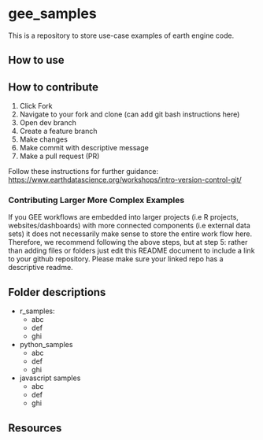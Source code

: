 # gee_samples

This is a repository to store use-case examples of earth engine code.

## How to use 

## How to contribute

1. Click Fork
2. Navigate to your fork and clone (can add git bash instructions here)
3. Open dev branch
4. Create a feature branch
5. Make changes
6. Make commit with descriptive message
7. Make a pull request (PR)

Follow these instructions for further guidance: https://www.earthdatascience.org/workshops/intro-version-control-git/

### Contributing Larger More Complex Examples

If you GEE workflows are embedded into larger projects (i.e R projects, websites/dashboards) with more connected components (i.e external data sets) it does not necessarily make sense to store the entire work flow here. Therefore, we recommend following the above steps, but at step 5: rather than adding files or folders just edit this README document to include a link to your github repository. Please make sure your linked repo has a descriptive readme.

## Folder descriptions

- r_samples:
  + abc
  + def
  + ghi
- python_samples
  + abc
  + def
  + ghi
- javascript samples
  + abc
  + def
  + ghi


## Resources
